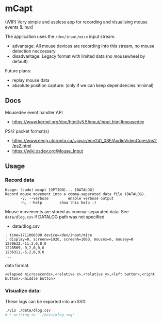 # mCapt

(WIP) Very simple and useless app for recording and visualising mouse events (Linux)

The application uses the `/dev/input/mice` input stream.

 - advantage: All mouse devices are recording into this stream, no mouse detection neccessary
 - disadvantage: Legacy format with limited data (no mousewheel by default)

Future plans:

 - replay mouse data
 - absolute position capture: (only if we can keep dependencies minimal)


## Docs

Mousedev event handler API

 - https://www.kernel.org/doc/html/v5.5/input/input.html#mousedev

PS/2 packet format(s)

 - https://www.eecg.utoronto.ca/~jayar/ece241_08F/AudioVideoCores/ps2/ps2.html
 - https://wiki.osdev.org/Mouse_Input

## Usage

### Record data

```
Usage: (sudo) mcapt [OPTION]... [DATALOG]
Record mouse movement into a comma-separated data file (DATALOG).
       -v, --verbose         enable verbose output
       -h, --help        show this help :)
```

Mouse movements are stored as comma-separated data. See `data/dlog.csv` if DATALOG path was not specified

* data/dlog.csv

```csv
; time=1711060390 device=/dev/input/mice
; display=0, screenw=1920, screenh=1080, mousex=0, mousey=0
1220632,-11,3,0,0,0
1228569,-9,2,0,0,0
1236311,-5,2,0,0,0
...
```

data format:

```
<elapsed microseconds>,<relative x>,<relative y>,<left button>,<right button>,<middle button>
```

### Visualize data:

These logs can be exported into an SVG

```bash
./vis ./data/dlog.csv
# * writing to './data/dlog.svg'

```
